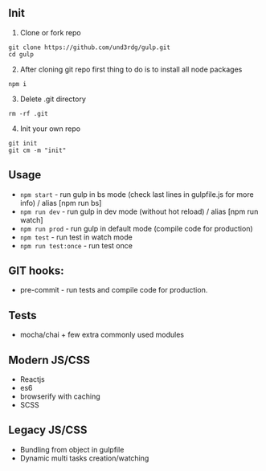 ## Init
1. Clone or fork repo
```
git clone https://github.com/und3rdg/gulp.git
cd gulp
```

2. After cloning git repo first thing to do is to install all node packages
```
npm i
```

3. Delete .git directory
```
rm -rf .git
```

4. Init your own repo
```
git init
git cm -m "init"
```



## Usage
* `npm start` - run gulp in bs mode (check last lines in gulpfile.js for more info) / alias [npm run bs]
* `npm run dev` - run gulp in dev mode (without hot reload) / alias [npm run watch]
* `npm run prod` - run gulp in default mode (compile code for production)
* `npm test` - run test in watch mode
* `npm run test:once` - run test once



## GIT hooks:
* pre-commit -  run tests and compile code for production.



## Tests
* mocha/chai + few extra commonly used modules



## Modern JS/CSS
* Reactjs
* es6
* browserify with caching
* SCSS



## Legacy JS/CSS
* Bundling from object in gulpfile
* Dynamic multi tasks creation/watching


